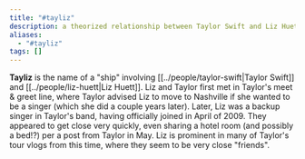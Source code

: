 ```yaml
---
title: "#tayliz"
description: a theorized relationship between Taylor Swift and Liz Huett
aliases:
  - "#tayliz"
tags: []
---
```

**Tayliz** is the name of a "ship" involving [[../people/taylor-swift|Taylor Swift]] and [[../people/liz-huett|Liz Huett]]. Liz and Taylor first met in Taylor's meet & greet line, where Taylor advised Liz to move to Nashville if she wanted to be a singer (which she did a couple years later). Later, Liz was a backup singer in Taylor's band, having officially joined in April of 2009. They appeared to get close very quickly, even sharing a hotel room (and possibly a bed!?) per a post from Taylor in May. Liz is prominent in many of Taylor's tour vlogs from this time, where they seem to be very close "friends".